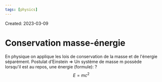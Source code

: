 ```yaml
---
tags: [physics] 
---
```

Created: 2023-03-09

# Conservation masse-énergie

En physique on applique les lois de conservation de la masse et de l'énergie séparément.
Postulat d’Einstein => Un système de masse m possède lorsqu'il est au repos, une énergie (formule):
?
$$E=mc^{2}$$
